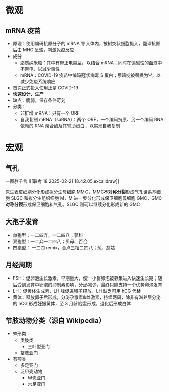 # 微观
## mRNA 疫苗
- 原理：使用编码抗原分子的 mRNA 导入体内，被树突状细胞摄入，翻译抗原后由 MHC 呈递，刺激免疫反应
- 成分
	- 脂质纳米粒：其中有带正电类型，以结合 mRNA；同时在偏碱性的血液中不带电，以减少毒性
	- mRNA：COVID-19 疫苗中编码冠状病毒 S 蛋白；尿嘧啶被替换为Ψ，以减少免疫系统响应
- 首次正式投入使用正是 COVID-19
- **快速设计、生产**
- 缺点：脆弱，保存条件苛刻
- 分类：
	- 非扩增 mRNA：只有一个 ORF
	- 自我复制 mRNA（saRNA）：两个 ORF，一个编码抗原、另一个编码 RNA 依赖的 RNA 聚合酶及其辅助蛋白，以实现自我复制
# 宏观
## 气孔
一图胜千言
![[联考 18 2025-02-21 18.42.05.excalidraw]]

原生表皮细胞分化形成拟分生母细胞 MMC，MMC**不对称分裂**形成气孔世系基细胞 SLGC 和拟分生组织细胞 M，M 进一步分化形成保卫细胞母细胞 GMC，GMC**对称分裂**形成保卫细胞和气孔。SLGC 则可以继续分化形成新的 GMC
## 大孢子发育
- 单孢型：一二四弃，**一**二四八；蓼科
- 双孢型：一二弃一二四八；贝母、百合
- 四孢型： 一二四 remix，合点三相二四八；葱、慈姑
## 月经周期
- FSH：促卵泡生长激素，早期量大，使一小群卵泡被募集进入快速生长期；随后受到发育中卵泡的抑制素影响，分泌减少，最终只能支持一个优势卵泡发育
- LH：促黄体生成素，LH 峰促进卵子释放，LH 缺乏可用 hCG 代替
- 黄体：释放卵子后形成，分泌孕激素&雌激素，持续两周，除非有滋养层分泌的 hCG 形成妊娠黄体，至 3 月龄胎盘形成，退化后形成白体
## 节肢动物分类（源自 Wikipedia）
- 蛛形类
	- 类肢类
		- 三叶型亚门
	- 螯肢亚门
- 有颚类
	- 多足亚门
	- 泛甲壳动物
		- 甲壳亚门
		- 六足亚门

